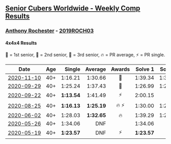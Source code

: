 <style>table {white-space: nowrap;}</style>
<link rel="stylesheet" type="text/css" href="/scw-comp/css/flags.css" />

## [Senior Cubers Worldwide - Weekly Comp Results](/scw-comp/results/)
### [Anthony Rochester](README.md) - [2019ROCH03](https://www.worldcubeassociation.org/persons/2019ROCH03?event=444)
#### 4x4x4 Results

<span style="white-space: nowrap;">🥇 = 1st senior</span>, <span style="white-space: nowrap;">🥈 = 2nd senior</span>, <span style="white-space: nowrap;">🥉 = 3rd senior</span>, <span style="white-space: nowrap;">🔥 = PR average</span>, <span style="white-space: nowrap;">⚡ = PR single</span>.

| Date | Age | Single | Average | Awards | Solve 1 | Solve 2 | Solve 3 | Solve 4 | Solve 5 | Video |
| :--: | :--: | --: | --: | :--: | --: | --: | --: | --: | --: | :-- |
| [2020-11-10](../../results/2020-11-10/444.md) | 40+ | 1:16.21 | 1:30.66 | 🥉 | 1:39.34 | 1:32.92 | 1:53.34 | 1:16.21 | 1:19.71 | [Desktop](https://www.facebook.com/events/2956286364603224/permalink/2957565414475319) / [Mobile](https://m.facebook.com/events/2956286364603224?view=permalink&id=2957565414475319) |
| [2020-09-29](../../results/2020-09-29/444.md) | 40+ | 1:25.24 | 1:37.43 | 🥉 | 1:26.99 | 1:25.24 | DNF | 1:46.86 | 1:38.45 | [Desktop](https://www.facebook.com/events/427181104911253/permalink/430328897929807) / [Mobile](https://m.facebook.com/events/427181104911253?view=permalink&id=430328897929807) |
| [2020-09-22](../../results/2020-09-22/444.md) | 40+ | **1:13.54** | 1:41.49 | ⚡ | 2:00.15 | DNF | 1:24.07 | **1:13.54** | 1:40.26 | [Desktop](https://www.facebook.com/events/342541897161786/permalink/342765207139455) / [Mobile](https://m.facebook.com/events/342541897161786?view=permalink&id=342765207139455) |
| [2020-08-25](../../results/2020-08-25/444.md) | 40+ | **1:16.13** | **1:25.19** | 🔥 ⚡ | 1:30.00 | 1:24.86 | 1:24.85 | **1:16.13** | 1:25.87 | [Desktop](https://www.facebook.com/events/375269430142971/permalink/376264610043453) / [Mobile](https://m.facebook.com/events/375269430142971?view=permalink&id=376264610043453) |
| [2020-06-02](../../results/2020-06-02/444.md) | 40+ | 1:28.03 | **1:32.65** | 🔥 | 1:39.29 | 1:28.03 | 1:29.74 | 1:35.34 | 1:32.86 | [Desktop](https://www.facebook.com/events/573401076937046/permalink/575498130060674) / [Mobile](https://m.facebook.com/events/573401076937046?view=permalink&id=575498130060674) |
| [2020-05-26](../../results/2020-05-26/444.md) | 40+ | 1:34.06 | DNF |  | 1:34.06 | DNS | DNS | DNS | DNS | [Desktop](https://www.facebook.com/events/637852836799991/permalink/639463823305559) / [Mobile](https://m.facebook.com/events/637852836799991?view=permalink&id=639463823305559) |
| [2020-05-19](../../results/2020-05-19/444.md) | 40+ | **1:23.57** | DNF | ⚡ | **1:23.57** | DNS | DNS | DNS | DNS | [Desktop](https://www.facebook.com/events/201300894172579/permalink/203252107310791) / [Mobile](https://m.facebook.com/events/201300894172579?view=permalink&id=203252107310791) |


<!-- Global site tag (gtag.js) - Google Analytics -->
<script async src="https://www.googletagmanager.com/gtag/js?id=UA-86348435-3"></script>
<script>window.dataLayer = window.dataLayer || []; function gtag() {dataLayer.push(arguments);} gtag('js', new Date()); gtag('config', 'UA-86348435-3');</script>
